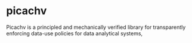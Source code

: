 # picachv
Picachv is a principled and mechanically verified library for transparently enforcing data-use policies for data analytical systems,

